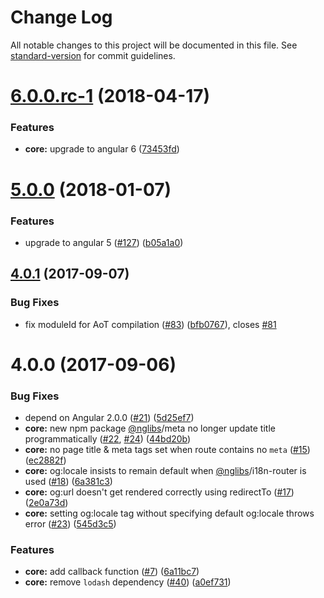 # Change Log

All notable changes to this project will be documented in this file. See [standard-version](https://github.com/conventional-changelog/standard-version) for commit guidelines.

<a name="6.0.0-rc.1"></a>
# [6.0.0.rc-1](https://github.com/holidaylab/ngx-auth/compare/v5.0.0...v6.0.0.rc-1) (2018-04-17)


### Features

* **core:** upgrade to angular 6 ([73453fd](https://github.com/holidaylab/ngx-meta/commit/73453fd))



<a name="5.0.0"></a>
# [5.0.0](https://github.com/holidaylab/ngx-auth/compare/v4.0.1...v5.0.0) (2018-01-07)


### Features

* upgrade to angular 5 ([#127](https://github.com/holidaylab/ngx-meta/issues/127)) ([b05a1a0](https://github.com/holidaylab/ngx-meta/commit/b05a1a0))



<a name="4.0.1"></a>
## [4.0.1](https://github.com/holidaylab/ngx-auth/compare/v4.0.0...v4.0.1) (2017-09-07)


### Bug Fixes

* fix moduleId for AoT compilation ([#83](https://github.com/holidaylab/ngx-meta/issues/83)) ([bfb0767](https://github.com/holidaylab/ngx-meta/commit/bfb0767)), closes [#81](https://github.com/holidaylab/ngx-meta/issues/81)



<a name="4.0.0"></a>
# 4.0.0 (2017-09-06)


### Bug Fixes

* depend on Angular 2.0.0 ([#21](https://github.com/holidaylab/ngx-meta/issues/21)) ([5d25ef7](https://github.com/holidaylab/ngx-meta/commit/5d25ef7))
* **core:** new npm package [@nglibs](https://github.com/nglibs)/meta no longer update title programmatically ([#22](https://github.com/holidaylab/ngx-meta/issues/22), [#24](https://github.com/holidaylab/ngx-meta/issues/24)) ([44bd20b](https://github.com/holidaylab/ngx-meta/commit/44bd20b))
* **core:** no page title & meta tags set when route contains no `meta` ([#15](https://github.com/holidaylab/ngx-meta/issues/15)) ([ec2882f](https://github.com/holidaylab/ngx-meta/commit/ec2882f))
* **core:** og:locale insists to remain default when [@nglibs](https://github.com/nglibs)/i18n-router is used ([#18](https://github.com/holidaylab/ngx-meta/issues/18)) ([6a381c3](https://github.com/holidaylab/ngx-meta/commit/6a381c3))
* **core:** og:url doesn't get rendered correctly using redirectTo ([#17](https://github.com/holidaylab/ngx-meta/issues/17)) ([2e0a73d](https://github.com/holidaylab/ngx-meta/commit/2e0a73d))
* **core:** setting og:locale tag without specifying default og:locale throws error ([#23](https://github.com/holidaylab/ngx-meta/issues/23)) ([545d3c5](https://github.com/holidaylab/ngx-meta/commit/545d3c5))


### Features

* **core:** add callback function ([#7](https://github.com/holidaylab/ngx-meta/issues/7)) ([6a11bc7](https://github.com/holidaylab/ngx-meta/commit/6a11bc7))
* **core:** remove `lodash` dependency ([#40](https://github.com/holidaylab/ngx-meta/issues/40)) ([a0ef731](https://github.com/holidaylab/ngx-meta/commit/a0ef731))

